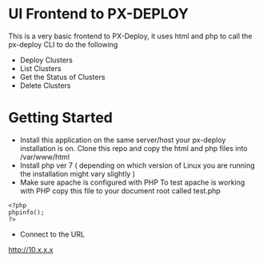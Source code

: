 # UI Frontend to PX-DEPLOY
This is a very basic frontend to PX-Deploy, it uses html and php to call the px-deploy CLI to do the following
 - Deploy Clusters
 - List Clusters
 - Get the Status of Clusters
 - Delete Clusters
 
# Getting Started

 - Install this application on the same server/host your px-deploy installation is on. Clone this repo and copy the html and php files into /var/www/html
 - Install php ver 7 ( depending on which version of Linux you are running the installation might vary slightly )
 - Make sure apache is configured with PHP
      To test apache is working with PHP copy this file to your document root called test.php
```
<?php
phpinfo();
?>
```
 - Connect to the URL

http://10.x.x.x


